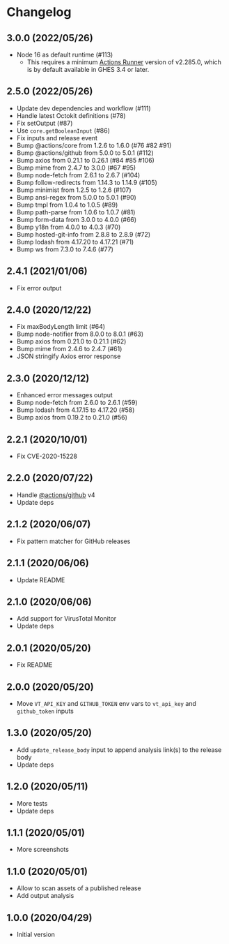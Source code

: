 # Changelog

## 3.0.0 (2022/05/26)

* Node 16 as default runtime (#113)
  * This requires a minimum [Actions Runner](https://github.com/actions/runner/releases/tag/v2.285.0) version of v2.285.0, which is by default available in GHES 3.4 or later.

## 2.5.0 (2022/05/26)

* Update dev dependencies and workflow (#111)
* Handle latest Octokit definitions (#78)
* Fix setOutput (#87)
* Use `core.getBooleanInput` (#86)
* Fix inputs and release event
* Bump @actions/core from 1.2.6 to 1.6.0 (#76 #82 #91)
* Bump @actions/github from 5.0.0 to 5.0.1 (#112)
* Bump axios from 0.21.1 to 0.26.1 (#84 #85 #106)
* Bump mime from 2.4.7 to 3.0.0 (#67 #95)
* Bump node-fetch from 2.6.1 to 2.6.7 (#104)
* Bump follow-redirects from 1.14.3 to 1.14.9 (#105)
* Bump minimist from 1.2.5 to 1.2.6 (#107)
* Bump ansi-regex from 5.0.0 to 5.0.1 (#90)
* Bump tmpl from 1.0.4 to 1.0.5 (#89)
* Bump path-parse from 1.0.6 to 1.0.7 (#81)
* Bump form-data from 3.0.0 to 4.0.0 (#66)
* Bump y18n from 4.0.0 to 4.0.3 (#70)
* Bump hosted-git-info from 2.8.8 to 2.8.9 (#72)
* Bump lodash from 4.17.20 to 4.17.21 (#71)
* Bump ws from 7.3.0 to 7.4.6 (#77)

## 2.4.1 (2021/01/06)

* Fix error output

## 2.4.0 (2020/12/22)

* Fix maxBodyLength limit (#64)
* Bump node-notifier from 8.0.0 to 8.0.1 (#63)
* Bump axios from 0.21.0 to 0.21.1 (#62)
* Bump mime from 2.4.6 to 2.4.7 (#61)
* JSON stringify Axios error response

## 2.3.0 (2020/12/12)

* Enhanced error messages output
* Bump node-fetch from 2.6.0 to 2.6.1 (#59)
* Bump lodash from 4.17.15 to 4.17.20 (#58)
* Bump axios from 0.19.2 to 0.21.0 (#56)

## 2.2.1 (2020/10/01)

* Fix CVE-2020-15228

## 2.2.0 (2020/07/22)

* Handle [@actions/github](https://github.com/actions/toolkit/tree/main/packages/github) v4
* Update deps

## 2.1.2 (2020/06/07)

* Fix pattern matcher for GitHub releases

## 2.1.1 (2020/06/06)

* Update README

## 2.1.0 (2020/06/06)

* Add support for VirusTotal Monitor
* Update deps

## 2.0.1 (2020/05/20)

* Fix README

## 2.0.0 (2020/05/20)

* Move `VT_API_KEY` and `GITHUB_TOKEN` env vars to `vt_api_key` and `github_token` inputs

## 1.3.0 (2020/05/20)

* Add `update_release_body` input to append analysis link(s) to the release body
* Update deps

## 1.2.0 (2020/05/11)

* More tests
* Update deps

## 1.1.1 (2020/05/01)

* More screenshots

## 1.1.0 (2020/05/01)

* Allow to scan assets of a published release
* Add output analysis

## 1.0.0 (2020/04/29)

* Initial version
